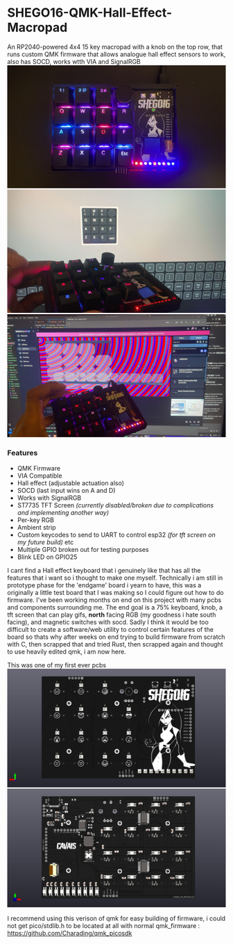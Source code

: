 # SHEGO16-QMK-Hall-Effect-Macropad
An RP2040-powered 4x4 15 key macropad with a knob on the top row, that runs custom QMK firmware that allows analogue hall effect sensors to work, also has SOCD, works wtth VIA and SignalRGB
![ Alt text](/images/shego16.jpg) ![ Alt text](/images/shego16-2.jpg) ![ Alt text](/images/shego16-3.jpg)

### Features
- QMK Firmware
- VIA Compatible
- Hall effect (adjustable actuation also)
- SOCD (last input wins on A and D)
- Works with SignalRGB
- ST7735 TFT Screen *(currently disabled/broken due to complications and implementing another way)*
- Per-key RGB
- Ambient strip
- Custom keycodes to send to UART to control esp32 *(for tft screen on my future build)* etc
- Multiple GPIO broken out for testing purposes
- Blink LED on GPIO25

I cant find a Hall effect keyboard that i genuinely like that has all the features that i want so i thought to make one myself. Technically i am still in prototype phase for the 'endgame' board i yearn to have, this was a originally a little test board that I was making so I could figure out how to do firmware. I've been working months on end on this project with many pcbs and components surrounding me. The end goal is a 75% keyboard, knob, a tft screen that can play gifs, **north** facing RGB (my goodness i hate south facing), and magnetic switches with socd. Sadly I think it would be too difficult to create a software/web utility to control certain features of the board so thats why after weeks on end trying to build firmware from scratch with C, then scrapped that and tried Rust, then scrapped again and thought to use heavily edited qmk, i am now here.

This was one of my first ever pcbs
![ Alt text](/images/shego16_pcb-front.jpg)
![ Alt text](/images/shego16_pcb-back.jpg)

I recommend using this verison of qmk for easy building of firmware, i could not get pico/stdlib.h to be located at all with normal qmk_firmware : https://github.com/Charading/qmk_picosdk
